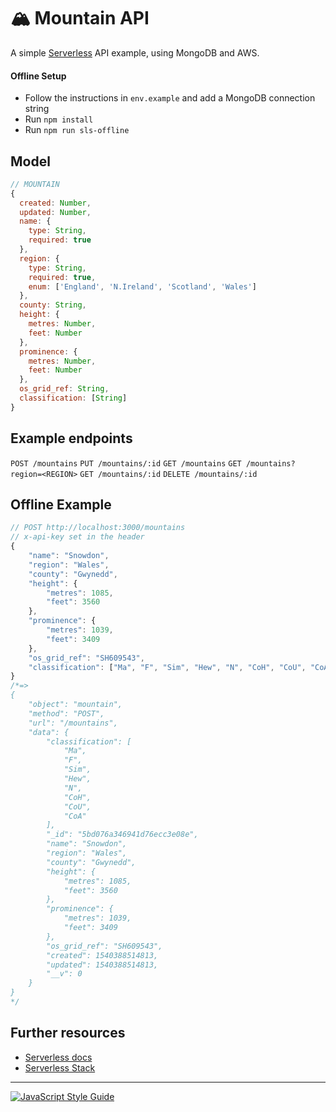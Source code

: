 # 🏔 Mountain API

A simple [Serverless](https://serverless.com/) API example, using MongoDB and AWS.

#### Offline Setup
- Follow the instructions in `env.example` and add a MongoDB connection string
- Run `npm install`
- Run `npm run sls-offline`

## Model
```js
// MOUNTAIN
{
  created: Number,
  updated: Number,
  name: {
    type: String,
    required: true
  },
  region: {
    type: String,
    required: true,
    enum: ['England', 'N.Ireland', 'Scotland', 'Wales']
  },
  county: String,
  height: {
    metres: Number,
    feet: Number
  },
  prominence: {
    metres: Number,
    feet: Number
  },
  os_grid_ref: String,
  classification: [String]
}
```

## Example endpoints
`POST /mountains`
`PUT /mountains/:id`
`GET /mountains`
`GET /mountains?region=<REGION>`
`GET /mountains/:id`
`DELETE /mountains/:id`


## Offline Example
```js
// POST http://localhost:3000/mountains
// x-api-key set in the header
{
	"name": "Snowdon",
	"region": "Wales",
	"county": "Gwynedd",
	"height": {
		"metres": 1085,
		"feet": 3560
	},
	"prominence": {
		"metres": 1039,
		"feet": 3409
	},
	"os_grid_ref": "SH609543",
	"classification": ["Ma", "F", "Sim", "Hew", "N", "CoH", "CoU", "CoA"]
}
/*=>
{
	"object": "mountain",
	"method": "POST",
	"url": "/mountains",
	"data": {
		"classification": [
			"Ma",
			"F",
			"Sim",
			"Hew",
			"N",
			"CoH",
			"CoU",
			"CoA"
		],
		"_id": "5bd076a346941d76ecc3e08e",
		"name": "Snowdon",
		"region": "Wales",
		"county": "Gwynedd",
		"height": {
			"metres": 1085,
			"feet": 3560
		},
		"prominence": {
			"metres": 1039,
			"feet": 3409
		},
		"os_grid_ref": "SH609543",
		"created": 1540388514813,
		"updated": 1540388514813,
		"__v": 0
	}
}
*/
```

## Further resources
- [Serverless docs](https://serverless.com/framework/docs/)
- [Serverless Stack](https://serverless-stack.com)

---

[![JavaScript Style Guide](https://cdn.rawgit.com/standard/standard/master/badge.svg)](https://github.com/standard/standard)
